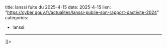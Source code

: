  
title: lanssi fuite du 2025-4-15
date: 2025-4-15
lien: "https://cyber.gouv.fr/actualites/lanssi-publie-son-rapport-dactivite-2024"
categories:
  - lanssi
---

]]>

